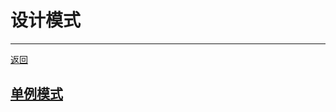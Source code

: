 # 设计模式

---
[返回](/repository/theory/OOP/README.md#面向对象编程)

## [单例模式](/repository/theory/OOP/DesignPattern/singleton/README.md#单例模式-singleton)